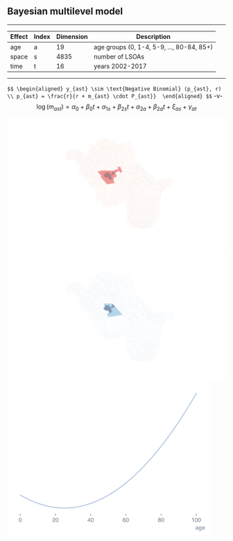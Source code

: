 ## Bayesian multilevel model
<!-- .element style="text-transform: capitalize"-->
---
Effect | Index | Dimension | Description
------ | ------|---------- | -----------
age    | a     | 19        | age groups (0, 1-4, 5-9, ..., 80-84, 85+)
space  | s     | 4835      | number of LSOAs
time   | t     | 16        | years 2002-2017
---
`$$
\begin{aligned}
y_{ast} \sim \text{Negative Binomial} (p_{ast}, r) \\
p_{ast} = \frac{r}{r + m_{ast} \cdot P_{ast}} 
\end{aligned}
$$`
-v-
$$
\log (m_{ast}) = \alpha_0 + \beta_0 t +
            \alpha_{1s} + \beta_{2s} t +
            \alpha_{2a} + \beta_{2a} t +
            \xi_{as} + \gamma_{at}
$$
<div class="r-stack">
    <img class="fragment fade-in-then-out" src="slides/_parametric_models/assets/LSOA_westminster_BYM.png">
    <img class="fragment fade-in-then-out" src="slides/_parametric_models/assets/LSOA_westminster_nested.png">
    <img class="fragment fade-in-then-out" src="slides/_parametric_models/assets/age_shape.png">
</div>